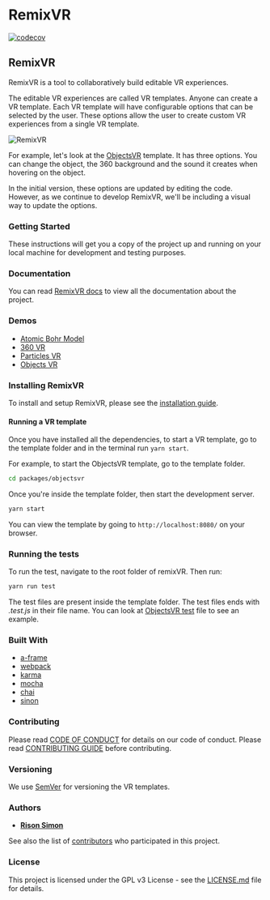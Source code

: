# RemixVR

[![codecov](https://codecov.io/gh/teliportme/remixVR/branch/master/graph/badge.svg)](https://codecov.io/gh/teliportme/remixVR)

## RemixVR

RemixVR is a tool to collaboratively build editable VR experiences.

The editable VR experiences are called VR templates. Anyone can create a VR template. Each VR template will have configurable options that can be selected by the user. These options allow the user to create custom VR experiences from a single VR template.

![RemixVR](https://media.giphy.com/media/KZfKUhK06Gc8KL0O6Y/giphy.gif)

For example, let's look at the [ObjectsVR](https://github.com/teliportme/remixVR/tree/master/templates/packages/objectsvr) template. It has three options. You can change the object, the 360 background and the sound it creates when hovering on the object.

In the initial version, these options are updated by editing the code. However, as we continue to develop RemixVR, we'll be including a visual way to update the options.

### Getting Started

These instructions will get you a copy of the project up and running on your local machine for development and testing purposes.

### Documentation

You can read [RemixVR docs](https://docs.remixvr.org/) to view all the documentation about the project.

### Demos

* [Atomic Bohr Model](https://bohrmodel-remixvr.netlify.com/)
* [360 VR](https://360vr-remixvr.netlify.com/)
* [Particles VR](https://particlevr-remixvr.netlify.com/)
* [Objects VR](https://objectsvr-remixvr.netlify.com/)

### Installing RemixVR

To install and setup RemixVR, please see the [installation guide](docs/installation.md#steps-to-setup-remixvr-on-your-computer).

#### Running a VR template

Once you have installed all the dependencies, to start a VR template, go to the template folder and in the terminal run `yarn start`.

For example, to start the ObjectsVR template, go to the template folder.

```bash
cd packages/objectsvr
```

Once you're inside the template folder, then start the development server.

```bash
yarn start
```

You can view the template by going to `http://localhost:8080/` on your browser.

### Running the tests

To run the test, navigate to the root folder of remixVR. Then run:

```bash
yarn run test
```

The test files are present inside the template folder. The test files ends with _.test.js_ in their file name. You can look at [ObjectsVR test](https://github.com/teliportme/remixVR/tree/3bfcac83b55bf003900a1b90e61a49466b3a5bf4/templates/packages/objectsvr/objectsvr.test.js) file to see an example.

### Built With

* [a-frame](https://aframe.io/)
* [webpack](https://webpack.js.org/)
* [karma](https://karma-runner.github.io/)
* [mocha](https://mochajs.org/)
* [chai](http://www.chaijs.com/)
* [sinon](http://sinonjs.org/)

### Contributing

Please read [CODE OF CONDUCT](https://github.com/teliportme/remixVR/tree/3bfcac83b55bf003900a1b90e61a49466b3a5bf4/CODE_OF_CONDUCT.md) for details on our code of conduct. Please read [CONTRIBUTING GUIDE](https://github.com/teliportme/remixVR/tree/3bfcac83b55bf003900a1b90e61a49466b3a5bf4/CONTRIBUTING.md) before contributing.

### Versioning

We use [SemVer](http://semver.org/) for versioning the VR templates.

### Authors

* [**Rison Simon**](https://risonsimon.com)

See also the list of [contributors](https://github.com/teliportme/remixVR/contributors) who participated in this project.

### License

This project is licensed under the GPL v3 License - see the [LICENSE.md](https://github.com/teliportme/remixVR/tree/3bfcac83b55bf003900a1b90e61a49466b3a5bf4/LICENSE.md) file for details.


